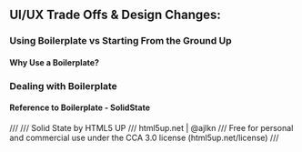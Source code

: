 ## UI/UX Trade Offs & Design Changes:

### Using Boilerplate vs Starting From the Ground Up
#### Why Use a Boilerplate?

### Dealing with Boilerplate

#### Reference to Boilerplate - SolidState

///
/// Solid State by HTML5 UP
/// html5up.net | @ajlkn
/// Free for personal and commercial use under the CCA 3.0 license (html5up.net/license)
///